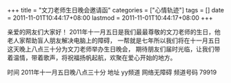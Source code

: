 +++
title = "文刀老师生日晚会邀请函"
categories = ["心情轨迹"]
tags = []
date = 2011-11-01T10:44:17+08:00
lastmod = 2011-11-01T10:44:17+08:00
+++



亲爱的网友们大家好！
2011年十一月五日是我们最最尊敬的文刀老师的生日，他老人家帮助盲人朋友解决电脑上的障碍，
一帮就是七年所以我们将在十一月五日这天晚上八点三十分为文刀老师举办生日晚会，
期待朋友们届时光临，让我们带着温情，带着歌声，将祝福扬帆起航，欢聚在爱心开始的地方。

时间 2011年十一月五日晚八点三十分
地址 yy频道 网络无障碍 频道号码 79919